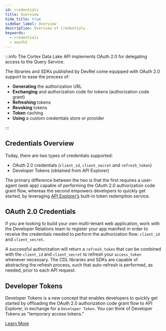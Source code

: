 ```yaml
---
id: credentials
title: Overview
hide_title: true
sidebar_label: Overview
description: Overview of Credentials
keywords:
  - credentials
  - oauth2
---
```


:::info
The Cortex Data Lake API implements OAuth 2.0 for delegating access to the Query Service.

The libraries and SDKs published by DevRel come equipped with OAuth 2.0 support to ease the process of:

- **Generating** the authorization URL
- **Exchanging** and authorization code for tokens (authorization code grant)
- **Refreshing** tokens
- **Revoking** tokens
- **Token** caching
- **Using** a custom credentials store or provider

:::

## Credentials Overview

Today, there are two types of credentials supported:

- OAuth 2.0 credentials (`client_id`, `client_secret` and `refresh_token`)
- Developer Tokens (obtained from API Explorer)

The primary difference between the two is that the first requires a user-agent (web app) capable of performing the OAuth 2.0 authorization code grant flow, whereas the second empowers developers to quickly get started, by leveraging [API Explorer’s](/docs/learn/apiexplorer_intro) built-in token redemption service.

## OAuth 2.0 Credentials

If you are looking to build your own multi-tenant web application, work with the Developer Relations team to register your app manifest in order to receive the credentials needed to perform the authorization flow: `client_id` and `client_secret`.

A successful authorization will return a `refresh_token` that can be combined with the `client_id` and `client_secret` to refresh your `access_token` whenever necessary. The CDL libraries and SDKs are capable of abstracting the refresh process, such that auto-refresh is performed, as needed, prior to each API request.

## Developer Tokens

Developer Tokens is a new concept that enables developers to quickly get started by offloading the OAuth 2.0 authorization code grant flow to API Explorer, in exchange for a `Developer Token`. You can think of Developer Tokens as "temporary access tokens."

<a className="button button--outline button--primary" href="/docs/learn/developer_tokens">
Learn More
</a>

